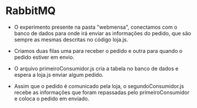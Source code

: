 # RabbitMQ

- O experimento presente na pasta "webmensa", conectamos com o banco de dados para onde irá enviar as informações do pedido, que são sempre as mesmas descritas no código loja.js.

- Criamos duas filas uma para receber o pedido e outra para quando o pedido estiver em envio.

- O arquivo primeiroConsumidor.js cria a tabela no banco de dados e espera a loja.js enviar algum pedido.

- Assim que o pedido é comunicado pela loja, o segundoConsumidor.js recebe as informações que foram repassadas pelo primeiroConsumidor e coloca o pedido em enviado.

  
